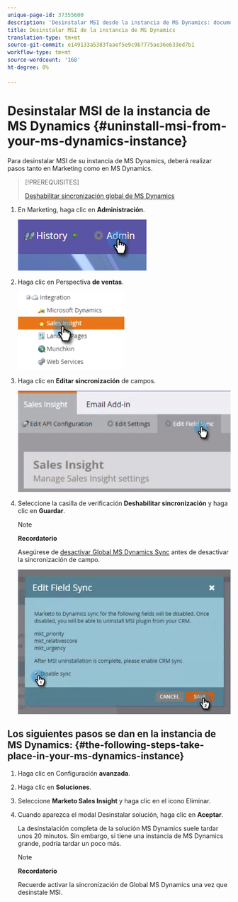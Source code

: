 ```yaml
---
unique-page-id: 37355600
description: 'Desinstalar MSI desde la instancia de MS Dynamics: documentos de marketing: documentación del producto'
title: Desinstalar MSI de la instancia de MS Dynamics
translation-type: tm+mt
source-git-commit: e149133a5383faaef5e9c9b7775ae36e633ed7b1
workflow-type: tm+mt
source-wordcount: '168'
ht-degree: 0%

---
```



# Desinstalar MSI de la instancia de MS Dynamics {#uninstall-msi-from-your-ms-dynamics-instance}

Para desinstalar MSI de su instancia de MS Dynamics, deberá realizar pasos tanto en Marketing como en MS Dynamics.

>[!PREREQUISITES]
>
>[Deshabilitar sincronización global de MS Dynamics](http://docs.marketo.com/x/TAA6Ag)

1. En Marketing, haga clic en **Administración**.

   ![](assets/one-1.png)

1. Haga clic en Perspectiva **de ventas**.

   ![](assets/six.png)

1. Haga clic en **Editar sincronización** de campos.

   ![](assets/seven.png)

1. Seleccione la casilla de verificación **Deshabilitar sincronización** y haga clic en **Guardar**.

   >[!NOTE]
   >
   >**Recordatorio**
   >
   >
   >Asegúrese de [desactivar Global MS Dynamics Sync](http://docs.marketo.com/x/TAA6Ag) antes de desactivar la sincronización de campo.

   ![](assets/eight.png)

## Los siguientes pasos se dan en la instancia de MS Dynamics: {#the-following-steps-take-place-in-your-ms-dynamics-instance}

1. Haga clic en Configuración **avanzada**.
1. Haga clic en **Soluciones**.
1. Seleccione **Marketo Sales Insight** y haga clic en el icono Eliminar.
1. Cuando aparezca el modal Desinstalar solución, haga clic en **Aceptar**.

   La desinstalación completa de la solución MS Dynamics suele tardar unos 20 minutos. Sin embargo, si tiene una instancia de MS Dynamics grande, podría tardar un poco más.

   >[!NOTE]
   >
   >**Recordatorio**
   >
   >
   >Recuerde activar la sincronización de Global MS Dynamics una vez que desinstale MSI.

